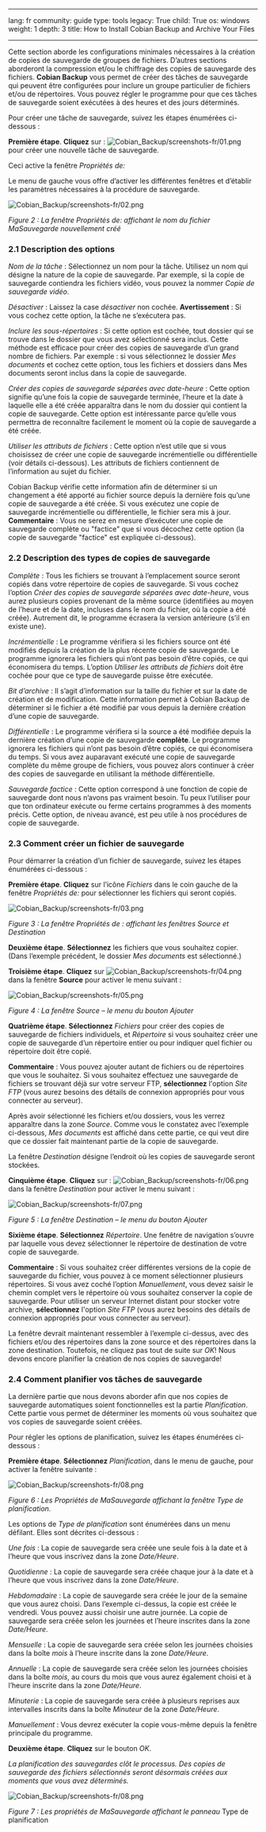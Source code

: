 

---

lang: fr
community: guide
type: tools
legacy: True
child: True
os: windows
weight: 1
depth: 3
title: How to Install Cobian Backup and Archive Your Files

---

<p>Cette section aborde les configurations minimales nécessaires à la création de copies de sauvegarde de groupes de fichiers. D’autres sections aborderont la compression et/ou le chiffrage des copies de sauvegarde des fichiers. <strong>Cobian Backup</strong> vous permet de créer des tâches de sauvegarde qui peuvent être configurées pour inclure un groupe particulier de fichiers et/ou de répertoires. Vous pouvez régler le programme pour que ces tâches de sauvegarde soient exécutées à des heures et des jours déterminés.</p>

<p>Pour créer une tâche de sauvegarde, suivez les étapes énumérées ci-dessous :</p>

<p><strong>Première étape</strong>. <strong>Cliquez</strong> sur : <img alt="Cobian_Backup/screenshots-fr/01.png" src="/sites/securitybkp.ngoinabox.org/files/u5/cobian-fr/01.png" title="Cobian_Backup/screenshots-fr/01.png" /> pour créer une nouvelle tâche de sauvegarde.</p>

<p>Ceci active la fenêtre <i>Propriétés de:</i></p>

<p>Le menu de gauche vous offre d’activer les différentes fenêtres et d’établir les paramètres nécessaires à la procédure de sauvegarde.</p>

<p><img alt="Cobian_Backup/screenshots-fr/02.png" src="/sites/securitybkp.ngoinabox.org/files/u5/cobian-fr/02.png" title="Cobian_Backup/screenshots-fr/02.png" /></p>

<p><i>Figure 2 : La fenêtre Propriétés de: affichant le nom du fichier MaSauvegarde nouvellement créé</i></p>

<h3 id="a2.1Descriptiondesoptions">2.1 Description des options</h3>

<p><i>Nom de la tâche</i> : Sélectionnez un nom pour la tâche. Utilisez un nom qui désigne la nature de la copie de sauvegarde. Par exemple, si la copie de sauvegarde contiendra les fichiers vidéo, vous pouvez la nommer <i>Copie de sauvegarde vidéo</i>.</p>

<p><i>Désactiver</i> : Laissez la case <i>désactiver</i> non cochée. <b>Avertissement</b> : Si vous cochez cette option, la tâche ne s’exécutera pas.</p>

<p><i>Inclure les sous-répertoires</i> : Si cette option est cochée, tout dossier qui se trouve dans le dossier que vous avez sélectionné sera inclus. Cette méthode est efficace pour créer des copies de sauvegarde d’un grand nombre de fichiers. Par exemple : si vous sélectionnez le dossier <i>Mes documents</i> et cochez cette option, tous les fichiers et dossiers dans Mes documents seront inclus dans la copie de sauvegarde.</p>

<p><i>Créer des copies de sauvegarde séparées avec date-heure</i> : Cette option signifie qu’une fois la copie de sauvegarde terminée, l’heure et la date à laquelle elle a été créée apparaîtra dans le nom du dossier qui contient la copie de sauvegarde. Cette option est intéressante parce qu’elle vous permettra de reconnaître facilement le moment où la copie de sauvegarde a été créée.</p>

<p><i>Utiliser les attributs de fichiers</i> : Cette option n’est utile que si vous choisissez de créer une copie de sauvegarde incrémentielle ou différentielle (voir détails ci-dessous). Les attributs de fichiers contiennent de l’information au sujet du fichier.</p>

<p>Cobian Backup vérifie cette information afin de déterminer si un changement a été apporté au fichier source depuis la dernière fois qu’une copie de sauvegarde a été créée. Si vous exécutez une copie de sauvegarde incrémentielle ou différentielle, le fichier sera mis à jour. <strong>Commentaire</strong> : Vous ne serez en mesure d’exécuter une copie de sauvegarde complète ou "factice" que si vous décochez cette option (la copie de sauvegarde "factice" est expliquée ci-dessous).</p>

<h3 id="a2.2Descriptiondestypesdecopiesdesauvegarde">2.2 Description des types de copies de sauvegarde</h3>

<p><i>Complète</i> : Tous les fichiers se trouvant à l’emplacement source seront copiés dans votre répertoire de copies de sauvegarde. Si vous cochez l’option <i>Créer des copies de sauvegarde séparées avec date-heure</i>, vous aurez plusieurs copies provenant de la même source (identifiées au moyen de l’heure et de la date, incluses dans le nom du fichier, où la copie a été créée). Autrement dit, le programme écrasera la version antérieure (s’il en existe une).</p>

<p><i>Incrémentielle</i> : Le programme vérifiera si les fichiers source ont été modifiés depuis la création de la plus récente copie de sauvegarde. Le programme ignorera les fichiers qui n’ont pas besoin d’être copiés, ce qui économisera du temps. L’option <i>Utiliser les attributs de fichiers</i> doit être cochée pour que ce type de sauvegarde puisse être exécutée.</p>

<p><i>Bit d’archive</i> : Il s’agit d’information sur la taille du fichier et sur la date de création et de modification. Cette information permet à Cobian Backup de déterminer si le fichier a été modifié par vous depuis la dernière création d’une copie de sauvegarde.</p>

<p><i>Différentielle</i> : Le programme vérifiera si la source a été modifiée depuis la dernière création d’une copie de sauvegarde <b>complète</b>. Le programme ignorera les fichiers qui n’ont pas besoin d’être copiés, ce qui économisera du temps. Si vous avez auparavant exécuté une copie de sauvegarde complète du même groupe de fichiers, vous pouvez alors continuer à créer des copies de sauvegarde en utilisant la méthode différentielle.</p>

<p><i>Sauvegarde factice</i> : Cette option correspond à une fonction de copie de sauvegarde dont nous n’avons pas vraiment besoin. Tu peux l’utiliser pour que ton ordinateur exécute ou ferme certains programmes à des moments précis. Cette option, de niveau avancé, est peu utile à nos procédures de copie de sauvegarde.</p>

<h3 id="a2.3Commentcréerunfichierdesauvegarde">2.3 Comment créer un fichier de sauvegarde</h3>

<p>Pour démarrer la création d’un fichier de sauvegarde, suivez les étapes énumérées ci-dessous :</p>

<p><strong>Première étape</strong>. <strong>Cliquez</strong> sur l’icône <i>Fichiers</i> dans le coin gauche de la fenêtre <i>Propriétés de:</i> pour sélectionner les fichiers qui seront copiés.</p>

<p><img alt="Cobian_Backup/screenshots-fr/03.png" src="/sites/securitybkp.ngoinabox.org/files/u5/cobian-fr/03.png" title="Cobian_Backup/screenshots-fr/03.png" /></p>

<p><i>Figure 3 : La fenêtre Propriétés de : affichant les fenêtres Source et Destination</i></p>

<p><strong>Deuxième étape</strong>. <strong>Sélectionnez</strong> les fichiers que vous souhaitez copier. (Dans l’exemple précédent, le dossier <i>Mes documents</i> est sélectionné.)</p>

<p><strong>Troisième étape</strong>. <strong>Cliquez</strong> sur <img alt="Cobian_Backup/screenshots-fr/04.png" src="/sites/securitybkp.ngoinabox.org/files/u5/cobian-fr/04.png" title="Cobian_Backup/screenshots-fr/04.png" /> dans la fenêtre <strong>Source</strong> pour activer le menu suivant :</p>

<p><img alt="Cobian_Backup/screenshots-fr/05.png" src="/sites/securitybkp.ngoinabox.org/files/u5/cobian-fr/05.png" title="Cobian_Backup/screenshots-fr/05.png" /></p>

<p><i>Figure 4 : La fenêtre Source – le menu du bouton Ajouter</i></p>

<p><strong>Quatrième étape</strong>. <strong>Sélectionnez</strong> <i>Fichiers</i> pour créer des copies de sauvegarde de fichiers individuels, et <i>Répertoire</i> si vous souhaitez créer une copie de sauvegarde d’un répertoire entier ou pour indiquer quel fichier ou répertoire doit être copié.</p>

<p><strong>Commentaire</strong> : Vous pouvez ajouter autant de fichiers ou de répertoires que vous le souhaitez. Si vous souhaitez effectuez une sauvegarde de fichiers se trouvant déjà sur votre serveur FTP, <strong>sélectionnez</strong> l'option <i>Site FTP</i> (vous aurez besoins des détails de connexion appropriés pour vous connecter au serveur).</p>

<p>Après avoir sélectionné les fichiers et/ou dossiers, vous les verrez apparaître dans la zone <i>Source</i>. Comme vous le constatez avec l’exemple ci-dessous, <i>Mes documents</i> est affiché dans cette partie, ce qui veut dire que ce dossier fait maintenant partie de la copie de sauvegarde.</p>

<p>La fenêtre <i>Destination</i> désigne l’endroit où les copies de sauvegarde seront stockées.</p>

<p><strong>Cinquième étape</strong>. <strong>Cliquez</strong> sur : <img alt="Cobian_Backup/screenshots-fr/06.png" src="/sites/securitybkp.ngoinabox.org/files/u5/cobian-fr/06.png" title="Cobian_Backup/screenshots-fr/06.png" /> dans la fenêtre <i>Destination</i> pour activer le menu suivant :</p>

<p><img alt="Cobian_Backup/screenshots-fr/07.png" src="/sites/securitybkp.ngoinabox.org/files/u5/cobian-fr/07.png" title="Cobian_Backup/screenshots-fr/07.png" /></p>

<p><i>Figure 5 : La fenêtre Destination – le menu du bouton Ajouter</i></p>

<p><strong>Sixième étape</strong>. <strong>Sélectionnez</strong> <i>Répertoire</i>. Une fenêtre de navigation s’ouvre par laquelle vous devez sélectionner le répertoire de destination de votre copie de sauvegarde.</p>

<p><strong>Commentaire</strong> : Si vous souhaitez créer différentes versions de la copie de sauvegarde du fichier, vous pouvez à ce moment sélectionner plusieurs répertoires. Si vous avez coché l’option <i>Manuellement</i>, vous devez saisir le chemin complet vers le répertoire où vous souhaitez conserver la copie de sauvegarde. Pour utiliser un serveur Internet distant pour stocker votre archive, <strong>sélectionnez</strong> l'option <i>Site FTP</i> (vous aurez besoins des détails de connexion appropriés pour vous connecter au serveur).</p>

<p>La fenêtre devrait maintenant ressembler à l’exemple ci-dessus, avec des fichiers et/ou des répertoires dans la zone source et des répertoires dans la zone destination. Toutefois, ne cliquez pas tout de suite sur <i>OK</i>! Nous devons encore planifier la création de nos copies de sauvegarde!</p>

<h3 id="a2.4Commentplanifiervostâchesdesauvegarde">2.4 Comment planifier vos tâches de sauvegarde</h3>

<p>La dernière partie que nous devons aborder afin que nos copies de sauvegarde automatiques soient fonctionnelles est la partie <i>Planification</i>. Cette partie vous permet de déterminer les moments où vous souhaitez que vos copies de sauvegarde soient créées.</p>

<p>Pour régler les options de planification, suivez les étapes énumérées ci-dessous :</p>

<p><strong>Première étape</strong>. <strong>Sélectionnez</strong> <i>Planification</i>, dans le menu de gauche, pour activer la fenêtre suivante :</p>

<p><img alt="Cobian_Backup/screenshots-fr/08.png" src="/sites/securitybkp.ngoinabox.org/files/u5/cobian-fr/08.png" title="Cobian_Backup/screenshots-fr/08.png" /></p>

<p><i>Figure 6 : Les Propriétés de MaSauvegarde affichant la fenêtre Type de planification.</i></p>

<p>Les options de <i>Type de planification</i> sont énumérées dans un menu défilant. Elles sont décrites ci-dessous :</p>

<p><i>Une fois</i> : La copie de sauvegarde sera créée une seule fois à la date et à l’heure que vous inscrivez dans la zone <i>Date/Heure</i>.</p>

<p><i>Quotidienne</i> : La copie de sauvegarde sera créée chaque jour à la date et à l’heure que vous inscrivez dans la zone <i>Date/Heure</i>.</p>

<p><i>Hebdomadaire</i> : La copie de sauvegarde sera créée le jour de la semaine que vous aurez choisi. Dans l’exemple ci-dessus, la copie est créée le vendredi. Vous pouvez aussi choisir une autre journée. La copie de sauvegarde sera créée selon les journées et l’heure inscrites dans la zone <i>Date/Heure</i>.</p>

<p><i>Mensuelle</i> : La copie de sauvegarde sera créée selon les journées choisies dans la boîte <i>mois</i> à l’heure inscrite dans la zone <i>Date/Heure</i>.</p>

<p><i>Annuelle</i> : La copie de sauvegarde sera créée selon les journées choisies dans la boîte <i>mois</i>, au cours du mois que vous aurez également choisi et à l’heure inscrite dans la zone <i>Date/Heure</i>.</p>

<p><i>Minuterie</i> : La copie de sauvegarde sera créée à plusieurs reprises aux intervalles inscrits dans la boîte <i>Minuteur</i> de la zone <i>Date/Heure</i>.</p>

<p><i>Manuellement</i> : Vous devrez exécuter la copie vous-même depuis la fenêtre principale du programme.</p>

<p><strong>Deuxième étape</strong>. <strong>Cliquez</strong> sur le bouton <i>OK</i>.</p>

<p><i>La planification des sauvegardes clôt le processus. Des copies de sauvegarde des fichiers sélectionnés seront désormais créées aux moments que vous avez déterminés.</i></p>

<p><img alt="Cobian_Backup/screenshots-fr/08.png" src="/sites/securitybkp.ngoinabox.org/files/u5/cobian-fr/08.png" title="Cobian_Backup/screenshots-fr/08.png" /></p>

<p><i>Figure 7 : Les propriétés de MaSauvegarde affichant le panneau </i>Type de planification</p>


